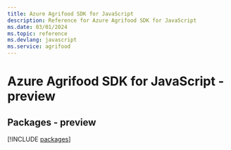 ```yaml
---
title: Azure Agrifood SDK for JavaScript
description: Reference for Azure Agrifood SDK for JavaScript
ms.date: 03/01/2024
ms.topic: reference
ms.devlang: javascript
ms.service: agrifood
---
```

# Azure Agrifood SDK for JavaScript - preview
## Packages - preview
[!INCLUDE [packages](agrifood-index.md)]